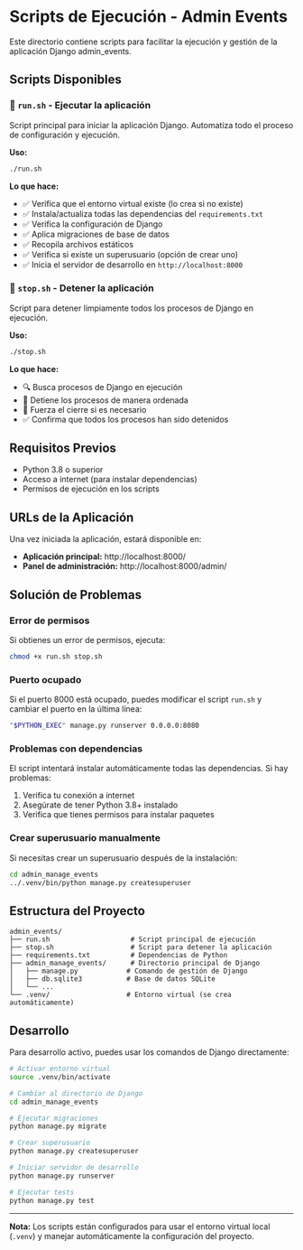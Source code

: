# Scripts de Ejecución - Admin Events

Este directorio contiene scripts para facilitar la ejecución y gestión de la aplicación Django admin_events.

## Scripts Disponibles

### 🚀 `run.sh` - Ejecutar la aplicación

Script principal para iniciar la aplicación Django. Automatiza todo el proceso de configuración y ejecución.

**Uso:**
```bash
./run.sh
```

**Lo que hace:**
- ✅ Verifica que el entorno virtual existe (lo crea si no existe)
- ✅ Instala/actualiza todas las dependencias del `requirements.txt`
- ✅ Verifica la configuración de Django
- ✅ Aplica migraciones de base de datos
- ✅ Recopila archivos estáticos
- ✅ Verifica si existe un superusuario (opción de crear uno)
- ✅ Inicia el servidor de desarrollo en `http://localhost:8000`

### 🛑 `stop.sh` - Detener la aplicación

Script para detener limpiamente todos los procesos de Django en ejecución.

**Uso:**
```bash
./stop.sh
```

**Lo que hace:**
- 🔍 Busca procesos de Django en ejecución
- 🛑 Detiene los procesos de manera ordenada
- 🔪 Fuerza el cierre si es necesario
- ✅ Confirma que todos los procesos han sido detenidos

## Requisitos Previos

- Python 3.8 o superior
- Acceso a internet (para instalar dependencias)
- Permisos de ejecución en los scripts

## URLs de la Aplicación

Una vez iniciada la aplicación, estará disponible en:

- **Aplicación principal:** http://localhost:8000/
- **Panel de administración:** http://localhost:8000/admin/

## Solución de Problemas

### Error de permisos
Si obtienes un error de permisos, ejecuta:
```bash
chmod +x run.sh stop.sh
```

### Puerto ocupado
Si el puerto 8000 está ocupado, puedes modificar el script `run.sh` y cambiar el puerto en la última línea:
```bash
"$PYTHON_EXEC" manage.py runserver 0.0.0.0:8080
```

### Problemas con dependencias
El script intentará instalar automáticamente todas las dependencias. Si hay problemas:
1. Verifica tu conexión a internet
2. Asegúrate de tener Python 3.8+ instalado
3. Verifica que tienes permisos para instalar paquetes

### Crear superusuario manualmente
Si necesitas crear un superusuario después de la instalación:
```bash
cd admin_manage_events
../.venv/bin/python manage.py createsuperuser
```

## Estructura del Proyecto

```
admin_events/
├── run.sh                    # Script principal de ejecución
├── stop.sh                   # Script para detener la aplicación
├── requirements.txt          # Dependencias de Python
├── admin_manage_events/      # Directorio principal de Django
│   ├── manage.py            # Comando de gestión de Django
│   ├── db.sqlite3           # Base de datos SQLite
│   └── ...
└── .venv/                   # Entorno virtual (se crea automáticamente)
```

## Desarrollo

Para desarrollo activo, puedes usar los comandos de Django directamente:

```bash
# Activar entorno virtual
source .venv/bin/activate

# Cambiar al directorio de Django
cd admin_manage_events

# Ejecutar migraciones
python manage.py migrate

# Crear superusuario
python manage.py createsuperuser

# Iniciar servidor de desarrollo
python manage.py runserver

# Ejecutar tests
python manage.py test
```

---

**Nota:** Los scripts están configurados para usar el entorno virtual local (`.venv`) y manejar automáticamente la configuración del proyecto.
